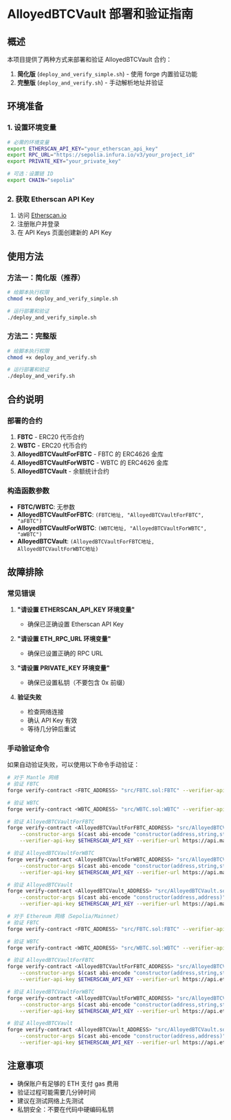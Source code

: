 # AlloyedBTCVault 部署和验证指南

## 概述

本项目提供了两种方式来部署和验证 AlloyedBTCVault 合约：

1. **简化版** (`deploy_and_verify_simple.sh`) - 使用 forge 内置验证功能
2. **完整版** (`deploy_and_verify.sh`) - 手动解析地址并验证

## 环境准备

### 1. 设置环境变量

```bash
# 必需的环境变量
export ETHERSCAN_API_KEY="your_etherscan_api_key"
export RPC_URL="https://sepolia.infura.io/v3/your_project_id"
export PRIVATE_KEY="your_private_key"

# 可选：设置链 ID
export CHAIN="sepolia"
```

### 2. 获取 Etherscan API Key

1. 访问 [Etherscan.io](https://etherscan.io/)
2. 注册账户并登录
3. 在 API Keys 页面创建新的 API Key

## 使用方法

### 方法一：简化版（推荐）

```bash
# 给脚本执行权限
chmod +x deploy_and_verify_simple.sh

# 运行部署和验证
./deploy_and_verify_simple.sh
```

### 方法二：完整版

```bash
# 给脚本执行权限
chmod +x deploy_and_verify.sh

# 运行部署和验证
./deploy_and_verify.sh
```

## 合约说明

### 部署的合约

1. **FBTC** - ERC20 代币合约
2. **WBTC** - ERC20 代币合约
3. **AlloyedBTCVaultForFBTC** - FBTC 的 ERC4626 金库
4. **AlloyedBTCVaultForWBTC** - WBTC 的 ERC4626 金库
5. **AlloyedBTCVault** - 余额统计合约

### 构造函数参数

- **FBTC/WBTC**: 无参数
- **AlloyedBTCVaultForFBTC**: `(FBTC地址, "AlloyedBTCVaultForFBTC", "aFBTC")`
- **AlloyedBTCVaultForWBTC**: `(WBTC地址, "AlloyedBTCVaultForWBTC", "aWBTC")`
- **AlloyedBTCVault**: `(AlloyedBTCVaultForFBTC地址, AlloyedBTCVaultForWBTC地址)`

## 故障排除

### 常见错误

1. **"请设置 ETHERSCAN_API_KEY 环境变量"**

   - 确保已正确设置 Etherscan API Key

2. **"请设置 ETH_RPC_URL 环境变量"**

   - 确保已设置正确的 RPC URL

3. **"请设置 PRIVATE_KEY 环境变量"**

   - 确保已设置私钥（不要包含 0x 前缀）

4. **验证失败**
   - 检查网络连接
   - 确认 API Key 有效
   - 等待几分钟后重试

### 手动验证命令

如果自动验证失败，可以使用以下命令手动验证：

```bash
# 对于 Mantle 网络
# 验证 FBTC
forge verify-contract <FBTC_ADDRESS> "src/FBTC.sol:FBTC" --verifier-api-key $ETHERSCAN_API_KEY --verifier-url https://api.mantlescan.xyz/v2/api

# 验证 WBTC
forge verify-contract <WBTC_ADDRESS> "src/WBTC.sol:WBTC" --verifier-api-key $ETHERSCAN_API_KEY --verifier-url https://api.mantlescan.xyz/v2/api

# 验证 AlloyedBTCVaultForFBTC
forge verify-contract <AlloyedBTCVaultForFBTC_ADDRESS> "src/AlloyedBTCVaultForFBTC.sol:AlloyedBTCVaultForFBTC" \
    --constructor-args $(cast abi-encode "constructor(address,string,string)" <FBTC_ADDRESS> "AlloyedBTCVaultForFBTC" "aFBTC") \
    --verifier-api-key $ETHERSCAN_API_KEY --verifier-url https://api.mantlescan.xyz/v2/api

# 验证 AlloyedBTCVaultForWBTC
forge verify-contract <AlloyedBTCVaultForWBTC_ADDRESS> "src/AlloyedBTCVaultForWBTC.sol:AlloyedBTCVaultForWBTC" \
    --constructor-args $(cast abi-encode "constructor(address,string,string)" <WBTC_ADDRESS> "AlloyedBTCVaultForWBTC" "aWBTC") \
    --verifier-api-key $ETHERSCAN_API_KEY --verifier-url https://api.mantlescan.xyz/v2/api

# 验证 AlloyedBTCVault
forge verify-contract <AlloyedBTCVault_ADDRESS> "src/AlloyedBTCVault.sol:AlloyedBTCVault" \
    --constructor-args $(cast abi-encode "constructor(address,address)" <AlloyedBTCVaultForFBTC_ADDRESS> <AlloyedBTCVaultForWBTC_ADDRESS>) \
    --verifier-api-key $ETHERSCAN_API_KEY --verifier-url https://api.mantlescan.xyz/v2/api

# 对于 Ethereum 网络（Sepolia/Mainnet）
# 验证 FBTC
forge verify-contract <FBTC_ADDRESS> "src/FBTC.sol:FBTC" --verifier-api-key $ETHERSCAN_API_KEY --verifier-url https://api.etherscan.io/v2/api

# 验证 WBTC
forge verify-contract <WBTC_ADDRESS> "src/WBTC.sol:WBTC" --verifier-api-key $ETHERSCAN_API_KEY --verifier-url https://api.etherscan.io/v2/api

# 验证 AlloyedBTCVaultForFBTC
forge verify-contract <AlloyedBTCVaultForFBTC_ADDRESS> "src/AlloyedBTCVaultForFBTC.sol:AlloyedBTCVaultForFBTC" \
    --constructor-args $(cast abi-encode "constructor(address,string,string)" <FBTC_ADDRESS> "AlloyedBTCVaultForFBTC" "aFBTC") \
    --verifier-api-key $ETHERSCAN_API_KEY --verifier-url https://api.etherscan.io/v2/api

# 验证 AlloyedBTCVaultForWBTC
forge verify-contract <AlloyedBTCVaultForWBTC_ADDRESS> "src/AlloyedBTCVaultForWBTC.sol:AlloyedBTCVaultForWBTC" \
    --constructor-args $(cast abi-encode "constructor(address,string,string)" <WBTC_ADDRESS> "AlloyedBTCVaultForWBTC" "aWBTC") \
    --verifier-api-key $ETHERSCAN_API_KEY --verifier-url https://api.etherscan.io/v2/api

# 验证 AlloyedBTCVault
forge verify-contract <AlloyedBTCVault_ADDRESS> "src/AlloyedBTCVault.sol:AlloyedBTCVault" \
    --constructor-args $(cast abi-encode "constructor(address,address)" <AlloyedBTCVaultForFBTC_ADDRESS> <AlloyedBTCVaultForWBTC_ADDRESS>) \
    --verifier-api-key $ETHERSCAN_API_KEY --verifier-url https://api.etherscan.io/v2/api
```

## 注意事项

- 确保账户有足够的 ETH 支付 gas 费用
- 验证过程可能需要几分钟时间
- 建议在测试网络上先测试
- 私钥安全：不要在代码中硬编码私钥
